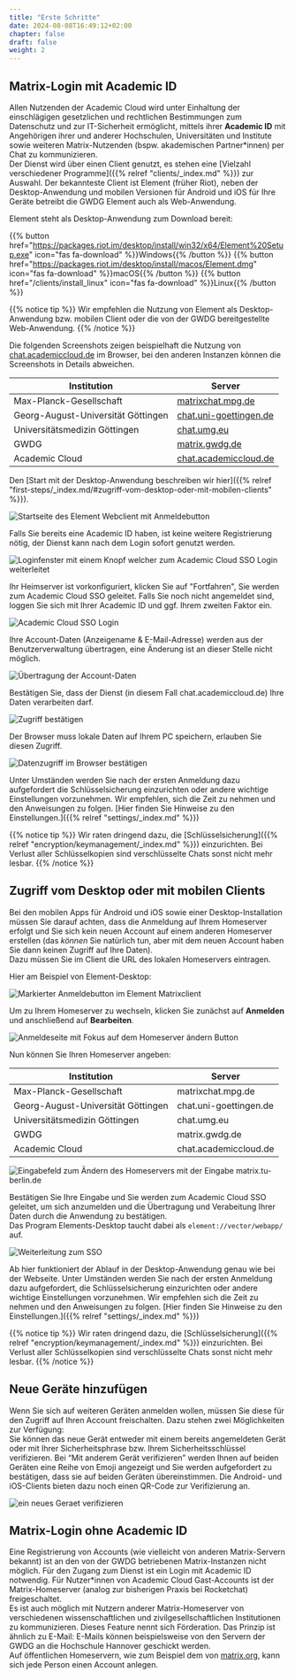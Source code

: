 ```yaml
---
title: "Erste Schritte"
date: 2024-08-08T16:49:12+02:00
chapter: false
draft: false
weight: 2
---
```


## Matrix-Login mit Academic ID ##

Allen Nutzenden der Academic Cloud wird unter Einhaltung der einschlägigen gesetzlichen und rechtlichen Bestimmungen zum Datenschutz und zur IT-Sicherheit ermöglicht, mittels ihrer **Academic ID** mit Angehörigen ihrer und anderer Hochschulen, Universitäten und Institute sowie weiteren Matrix-Nutzenden (bspw. akademischen Partner*innen) per Chat zu kommunizieren.  
Der Dienst wird über einen Client genutzt, es stehen eine [Vielzahl verschiedener Programme]({{% relref "clients/_index.md" %}}) zur Auswahl. Der bekannteste Client ist Element (früher Riot), neben der Desktop-Anwendung und mobilen Versionen für Android und iOS für Ihre Geräte betreibt die GWDG Element auch als Web-Anwendung. 

Element steht als Desktop-Anwendung zum Download bereit:

{{% button href="https://packages.riot.im/desktop/install/win32/x64/Element%20Setup.exe" icon="fas fa-download" %}}Windows{{% /button %}} {{% button href="https://packages.riot.im/desktop/install/macos/Element.dmg" icon="fas fa-download" %}}macOS{{% /button %}} {{% button href="/clients/install_linux" icon="fas fa-download" %}}Linux{{% /button %}}

{{% notice tip %}}
Wir empfehlen die Nutzung von Element als Desktop-Anwendung bzw. mobilen Client oder die von der GWDG bereitgestellte Web-Anwendung.
{{% /notice %}}

Die folgenden Screenshots zeigen beispielhaft die Nutzung von [chat.academiccloud.de](https://chat.academiccloud.de) im Browser, bei den anderen Instanzen können die Screenshots in Details abweichen.

| Institution | Server |
|---|---|
| Max-Planck-Gesellschaft | [matrixchat.mpg.de](matrixchat.mpg.de) |
| Georg-August-Universität Göttingen | [chat.uni-goettingen.de](chat.uni-goettingen.de) |
| Universitätsmedizin Göttingen  | [chat.umg.eu](chat.umg.eu) |
| GWDG | [matrix.gwdg.de](matrix.gwdg.de) |
| Academic Cloud | [chat.academiccloud.de](chat.academiccloud.de) |

Den [Start mit der Desktop-Anwendung beschreiben wir hier]({{% relref "first-steps/_index.md/#zugriff-vom-desktop-oder-mit-mobilen-clients" %}}).

![Startseite des Element Webclient mit Anmeldebutton](/images/01_Browser_Welcome_de.png)

Falls Sie bereits eine Academic ID haben, ist keine weitere Registrierung nötig, der Dienst kann nach dem Login sofort genutzt werden.

![Loginfenster mit einem Knopf welcher zum Academic Cloud SSO Login weiterleitet](/images/02_Browser_Login_de.png)

Ihr Heimserver ist vorkonfiguriert, klicken Sie auf "Fortfahren", Sie werden zum Academic Cloud SSO geleitet. Falls Sie noch nicht angemeldet sind, loggen Sie sich mit Ihrer Academic ID und ggf. Ihrem zweiten Faktor ein.

![Academic Cloud SSO Login](/images/03_Browser_Academic_Cloud_SSO_de.png)

Ihre Account-Daten (Anzeigename & E-Mail-Adresse) werden aus der Benutzerverwaltung übertragen, eine Änderung ist an dieser Stelle nicht möglich.

![Übertragung der Account-Daten](/images/04_Browser_Data_Import_de.png)

Bestätigen Sie, dass der Dienst (in diesem Fall chat.academiccloud.de) Ihre Daten verarbeiten darf.

![Zugriff bestätigen](/images/05_Browser_Allow_Access_de.png)

Der Browser muss lokale Daten auf Ihrem PC speichern, erlauben Sie diesen Zugriff.

![Datenzugriff im Browser bestätigen](/images/06_Browser_Allow_Data_Storage_de.png)

Unter Umständen werden Sie nach der ersten Anmeldung dazu aufgefordert die Schlüsselsicherung einzurichten oder andere wichtige Einstellungen vorzunehmen. Wir empfehlen, sich die Zeit zu nehmen und den Anweisungen zu folgen. [Hier finden Sie Hinweise zu den Einstellungen.]({{% relref "settings/_index.md" %}})

{{% notice tip %}}
Wir raten dringend dazu, die [Schlüsselsicherung]({{% relref "encryption/keymanagement/_index.md" %}}) einzurichten. Bei Verlust aller Schlüsselkopien sind verschlüsselte Chats sonst nicht mehr lesbar.
{{% /notice %}}

## Zugriff vom Desktop oder mit mobilen Clients ##

Bei den mobilen Apps für Android und iOS sowie einer Desktop-Installation müssen Sie darauf achten, dass die Anmeldung auf Ihrem Homeserver erfolgt und Sie sich kein neuen Account auf einem anderen Homeserver erstellen (das _können_ Sie natürlich tun, aber mit dem neuen Account haben Sie dann keinen Zugriff auf Ihre Daten).  
Dazu müssen Sie im Client die URL des lokalen Homeservers eintragen.

Hier am Beispiel von Element-Desktop:

![Markierter Anmeldebutton im Element Matrixclient](/images/01_Desktop_Welcome_de.png)

Um zu Ihrem Homeserver zu wechseln, klicken Sie zunächst auf **Anmelden** und anschließend auf **Bearbeiten**.

![Anmeldeseite mit Fokus auf dem Homeserver ändern Button](/images/02_Desktop_Choose_Homeserver_de.png)

Nun können Sie Ihren Homeserver angeben:

| Institution | Server |
|---|---|
| Max-Planck-Gesellschaft | matrixchat.mpg.de |
| Georg-August-Universität Göttingen | chat.uni-goettingen.de |
| Universitätsmedizin Göttingen  | chat.umg.eu |
| GWDG | matrix.gwdg.de |
| Academic Cloud | chat.academiccloud.de |

![Eingabefeld zum Ändern des Homeservers mit der Eingabe matrix.tu-berlin.de](/images/03_Desktop_Set_Homeserver_de.png)

Bestätigen Sie Ihre Eingabe und Sie werden zum Academic Cloud SSO geleitet, um sich anzumelden und die Übertragung und Verabeitung Ihrer Daten durch die Anwendung zu bestätigen.  
Das Program Elements-Desktop taucht dabei als `element://vector/webapp/` auf.

![Weiterleitung zum SSO](/images/04_Desktop_SSO_de.png)

Ab hier funktioniert der Ablauf in der Desktop-Anwendung genau wie bei der Webseite. Unter Umständen werden Sie nach der ersten Anmeldung dazu aufgefordert, die Schlüsselsicherung einzurichten oder andere wichtige Einstellungen vorzunehmen. Wir empfehlen sich die Zeit zu nehmen und den Anweisungen zu folgen. [Hier finden Sie Hinweise zu den Einstellungen.]({{% relref "settings/_index.md" %}})

{{% notice tip %}}
Wir raten dringend dazu, die [Schlüsselsicherung]({{% relref "encryption/keymanagement/_index.md" %}}) einzurichten. Bei Verlust aller Schlüsselkopien sind verschlüsselte Chats sonst nicht mehr lesbar.
{{% /notice %}}

## Neue Geräte hinzufügen ##

Wenn Sie sich auf weiteren Geräten anmelden wollen, müssen Sie diese für den Zugriff auf Ihren Account freischalten. Dazu stehen zwei Möglichkeiten zur Verfügung:  
Sie können das neue Gerät entweder mit einem bereits angemeldeten Gerät oder mit Ihrer Sicherheitsphrase bzw. Ihrem Sicherheitsschlüssel verifizieren.
Bei “Mit anderem Gerät verifizieren” werden Ihnen auf beiden Geräten eine Reihe von Emoji angezeigt und Sie werden aufgefordert zu bestätigen, dass sie auf beiden Geräten übereinstimmen. Die Android- und iOS-Clients bieten dazu noch einen QR-Code zur Verifizierung an.

![ein neues Geraet verifizieren](/images/13_Browser_Geraet_verfizieren.png)

## Matrix-Login ohne Academic ID ##

Eine Registrierung von Accounts (wie vielleicht von anderen Matrix-Servern bekannt) ist an den von der GWDG betriebenen Matrix-Instanzen nicht möglich. Für den Zugang zum Dienst ist ein Login mit Academic ID notwendig. Für Nutzer*innen von Academic Cloud Gast-Accounts ist der Matrix-Homeserver (analog zur bisherigen Praxis bei Rocketchat) freigeschaltet.  
Es ist auch möglich mit Nutzern anderer Matrix-Homeserver von verschiedenen wissenschaftlichen und zivilgesellschaftlichen Institutionen zu kommunizieren. Dieses Feature nennt sich Förderation. Das Prinzip ist ähnlich zu E-Mail: E-Mails können beispielsweise von den Servern der GWDG an die Hochschule Hannover geschickt werden.  
Auf öffentlichen Homeservern, wie zum Beispiel dem von [matrix.org](https://app.element.io/), kann sich jede Person einen Account anlegen.
